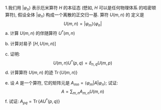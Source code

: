 1.我们用 $\left|\varphi_{n}\right\rangle$ 表示厄米算符 $H$ 的本征态 (憵如, $H$ 可以是任何物理体系 的哈密顿算符), 假设全体 $\left|\varphi_{n}\right\rangle$ 构成一个离散的正交归一基. 算符 $U(m, n)$ 的 定义是
$$
U(m, n)=\left|\varphi_{m}\right\rangle\left\langle\varphi_{n}\right|
$$
a. 计算 $U(m, n)$ 的伴随算符 $U^{\dagger}(m, n)$

b. 计算对易子 $[H, U(m, n)]$

c. 证明:
$$
U(m, n) U^{\dagger}(p, q)=\delta_{n, q} U(m, p)
$$
d. 计算算符 $U(m, n)$ 的迹 $\operatorname{Tr}\{U(m, n)\}$

e. 设 $A$ 是一个算符, 它的矩阵元是 $A_{m n}=\left\langle\varphi_{m}|A| \varphi_{n}\right\rangle$; 试证:
$$
A=\sum_{m, n} A_{m, n} U(m, n)
$$
f. 试证: $A_{p q}=\operatorname{Tr}\left\{A U^{\dagger}(p, q)\right\}$